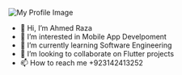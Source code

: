 
![My Profile Image]([https://via.placeholder.com/150](https://imgur.com/vRpk4bC))

- 👋 Hi, I’m Ahmed Raza
- 👀 I’m interested in Mobile App Develpoment
- 🌱 I’m currently learning Software Engineering
- 💞️ I’m looking to collaborate on Flutter projects
- 📫 How to reach me +923142413252



<!---
flutterdoctor1771/flutterdoctor1771 is a ✨ special ✨ repository because its `README.md` (this file) appears on your GitHub profile.
You can click the Preview link to take a look at your changes.
--->
